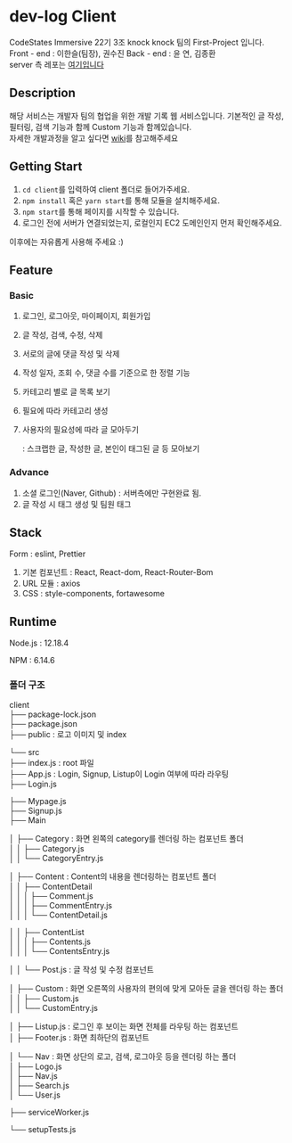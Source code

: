 # dev-log Client
CodeStates Immersive 22기 3조 knock knock 팀의 First-Project 입니다.  
Front - end : 이한슬(팀장), 권수진 
Back - end : 윤 연, 김종환   
server 측 레포는 [여기입니다](https://github.com/souvenir-lee/dev.log_server)
   

## Description
해당 서비스는 개발자 팀의 협업을 위한 개발 기록 웹 서비스입니다. 기본적인 글 작성, 필터링, 검색 기능과 함께 Custom 기능과 함께있습니다.     
자세한 개발과정을 알고 싶다면 [wiki](https://github.com/souvenir-lee/dev.log_server/wiki)를 참고해주세요

## Getting Start

1. `cd client`를 입력하여 client 폴더로 들어가주세요.
2. `npm install` 혹은 `yarn start`를 통해 모듈을 설치해주세요.
3. `npm start`를 통해 페이지를 시작할 수 있습니다.
4. 로그인 전에 서버가 연결되었는지, 로컬인지 EC2 도메인인지 먼저 확인해주세요.

이후에는 자유롭게 사용해 주세요 :)
   

## Feature

### Basic

1. 로그인, 로그아웃, 마이페이지, 회원가입
2. 글 작성, 검색, 수정, 삭제
3. 서로의 글에 댓글 작성 및 삭제
4. 작성 일자, 조회 수, 댓글 수를 기준으로 한 정렬 기능
5. 카테고리 별로 글 목록 보기
6. 필요에 따라 카테고리 생성
7. 사용자의 필요성에 따라 글 모아두기

   : 스크랩한 글, 작성한 글, 본인이 태그된 글 등 모아보기

### Advance

1. 소셜 로그인(Naver, Github) : 서버측에만 구현완료 됨.
2. 글 작성 시 태그 생성 및 팀원 태그
   

## Stack

Form : eslint, Prettier

1. 기본 컴포넌트 : React, React-dom, React-Router-Bom
2. URL 모듈 : axios
3. CSS : style-components, fortawesome
   

## Runtime

Node.js : 12.18.4

NPM : 6.14.6
   

### 폴더 구조

client   
├── package-lock.json   
├── package.json  
├── public : 로고 이미지 및 index   

└── src  
├── index.js : root 파일  
├── App.js : Login, Signup, Listup이 Login 여부에 따라 라우팅  
├── Login.js   

├── Mypage.js  
├── Signup.js  
├── Main    

│ ├── Category : 화면 왼쪽의 category를 렌더링 하는 컴포넌트 폴더         
│ │ ├── Category.js        
│ │ └── CategoryEntry.js         

│ ├── Content : Content의 내용을 렌더링하는 컴포넌트 폴더         
│ │ ├── ContentDetail         
│ │ │ ├── Comment.js       
│ │ │ ├── CommentEntry.js        
│ │ │ └── ContentDetail.js       

│ │ ├── ContentList        
│ │ │ ├── Contents.js         
│ │ │ └── ContentsEntry.js       

│ │ └── Post.js : 글 작성 및 수정 컴포넌트       

│ ├── Custom : 화면 오른쪽의 사용자의 편의에 맞게 모아둔 글을 렌더링 하는 폴더      
│ │ ├── Custom.js             
│ │ └── CustomEntry.js        

│ ├── Listup.js : 로그인 후 보이는 화면 전체를 라우팅 하는 컴포넌트        
│ ├── Footer.js : 화면 최하단의 컴포넌트         

│ └── Nav : 화면 상단의 로고, 검색, 로그아웃 등을 렌더링 하는 폴더       
│ ├── Logo.js        
│ ├── Nav.js         
│ ├── Search.js         
│ └── User.js     

├── serviceWorker.js       

└── setupTests.js       
